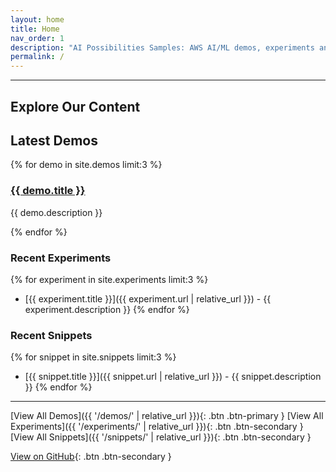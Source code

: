 ```yaml
---
layout: home
title: Home
nav_order: 1
description: "AI Possibilities Samples: AWS AI/ML demos, experiments and code snippets."
permalink: /
---
```


<!-- --- Add this section to merge the README here

{% include_relative README.md %} -->

---

## Explore Our Content

<section class="section-block">
  <h2>Latest Demos</h2>
  <div class="content-grid">
    {% for demo in site.demos limit:3 %}
      <div class="content-card">
        <h3><a href="{{ demo.url | relative_url }}">{{ demo.title }}</a></h3>
        <p>{{ demo.description }}</p>
      </div>
    {% endfor %}
  </div>
</section>

### Recent Experiments
{% for experiment in site.experiments limit:3 %}
- [{{ experiment.title }}]({{ experiment.url | relative_url }}) - {{ experiment.description }}
{% endfor %}

### Recent Snippets
{% for snippet in site.snippets limit:3 %}
- [{{ snippet.title }}]({{ snippet.url | relative_url }}) - {{ snippet.description }}
{% endfor %}
---
[View All Demos]({{ '/demos/' | relative_url }}){: .btn .btn-primary }
[View All Experiments]({{ '/experiments/' | relative_url }}){: .btn .btn-secondary }
[View All Snippets]({{ '/snippets/' | relative_url }}){: .btn .btn-secondary }

[View on GitHub](https://github.com/aws-samples/sample-ai-possibilities){: .btn .btn-secondary }